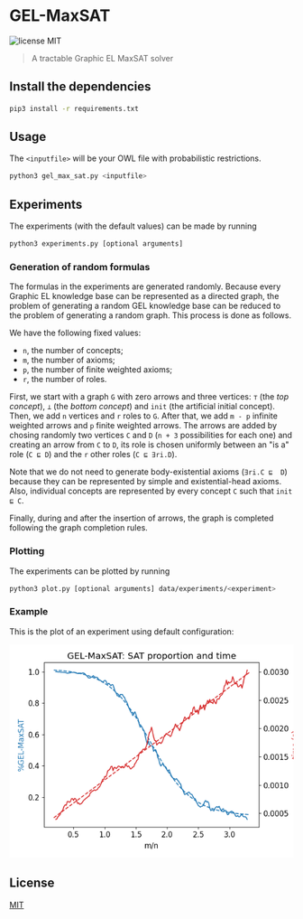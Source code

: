 # GEL-MaxSAT

![license MIT](https://img.shields.io/github/license/andrewijano/gel-max-sat)
> A tractable Graphic EL MaxSAT solver

## Install the dependencies

```bash
pip3 install -r requirements.txt
```

## Usage

The `<inputfile>` will be your OWL file with probabilistic restrictions.

```bash
python3 gel_max_sat.py <inputfile>
```

## Experiments

The experiments (with the default values) can be made by running

```bash
python3 experiments.py [optional arguments]
```

### Generation of random formulas

The formulas in the experiments are generated randomly. Because every Graphic EL knowledge base can be represented as a directed graph, the problem of generating a random GEL knowledge base can be reduced to the problem of generating a random graph. This process is done as follows.

We have the following fixed values:

- `n`, the number of concepts;
- `m`, the number of axioms;
- `p`, the number of finite weighted axioms;
- `r`, the number of roles.

First, we start with a graph `G` with zero arrows and three vertices: `⊤` (the *top concept*), `⊥` (the *bottom concept*) and `init` (the artificial initial concept). Then, we add `n` vertices and `r` roles to `G`. After that, we add `m - p` infinite weighted arrows and `p` finite weighted arrows. The arrows are added by chosing randomly two vertices `C` and `D` (`n + 3` possibilities for each one) and creating an arrow from `C` to `D`, its role is chosen uniformly between an "is a" role (`C ⊑ D`) and the `r` other roles (`C ⊑ ∃ri.D`).  

Note that we do not need to generate body-existential axioms (`∃ri.C ⊑  D`) because they can be represented by simple and existential-head axioms. Also, individual concepts are represented by every concept `C` such that `init ⊑ C`.

Finally, during and after the insertion of arrows, the graph is completed following the graph completion rules.

### Plotting

The experiments can be plotted by running

```bash
python3 plot.py [optional arguments] data/experiments/<experiment>
```

### Example

This is the plot of an experiment using default configuration:

![Plot using default configuration](./data/plots/m11-M200-s1-n60-p10-t100-r3.png)

## License

[MIT](https://choosealicense.com/licenses/mit/)
